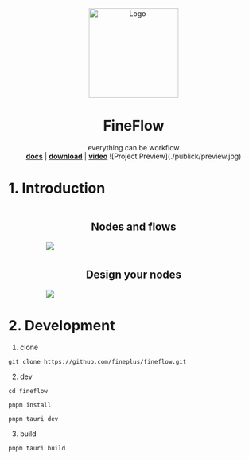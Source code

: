 <!-- PROJECT LOGO -->

<div align="center">
  <a href="https://github.com/fineplus/fineflow">
    <img src="https://fineplus.github.io/fineflow-home/logo.png" alt="Logo" width="180" height="180">
  </a>
<h1 align="center" >FineFlow</h1>
<div align="center" >everything can be workflow</div>
<a href="https://fineplus.github.io/fineflow-home/"><strong>docs</strong></a>
<a>|</a>
<a href="https://github.com/fineplus/fineflow/releases/tag/fineflow"><strong>download</strong></a>
<a>|</a>
<a href="https://www.bilibili.com/video/BV1Nx4y1Y7HH"><strong>video</strong></a>
![Project Preview](./publick/preview.jpg)

</div>

# 1. Introduction


<div style="display: flex;flex-direction: column;gap:0.5rem;align-items: center">
    <div style="flex:1 1;width: 70%">
        <h2 align="center" >Nodes and flows</h2>
        <img src="https://fineplus.github.io/fineflow-home/demo2.png">
    </div>
    <div style="flex:1 1;width: 70%">
        <h2 align="center" >Design your nodes</h2>
        <img src="https://fineplus.github.io/fineflow-home/node-design/node-design/node_edit_des.png">
    </div>
</div>



# 2. Development

1. clone
```shell
git clone https://github.com/fineplus/fineflow.git
```

2. dev
```shell
cd fineflow

pnpm install

pnpm tauri dev
```

3. build
```shell
pnpm tauri build
```
